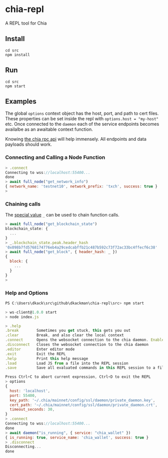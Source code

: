 # chia-repl

A REPL tool for Chia

## Install

```shell
cd src
npm install
```

## Run

```shell
cd src
npm start
```

## Examples

The global `options` context object has the host, port, and path to cert files. These properties can be set inside the repl with `options.host = "my-host"` etc.
Once connected to the `daemon` each of the service endpoints becomes availalbe as an awaitable context function.

Knowing [the chia rpc api](https://dkackman.github.io/chia-api/) will help immensely. All endpoints and data payloads should work.

### Connecting and Calling a Node Function

```javascript
> .connect
Connecting to wss://localhost:55400...
done
> await full_node("get_network_info")
{ network_name: 'testnet10', network_prefix: 'txch', success: true }
>
```

### Chaining calls

The [special value](https://nodejs.org/api/repl.html#assignment-of-the-_-underscore-variable) `_` can be used to chain function calls.

```javascript
> await full_node("get_blockchain_state")
blockchain_state: {
  ...
}
> _.blockchain_state.peak.header_hash
'0x098b7fd5768174776eb4a29cedcabffb21c487b592c73f72ac33bc4ffecf6c38'
> await full_node("get_block", { header_hash: _ })
{
  block: {
    ...
  }
}
>
```

### Help and Options

```javascript
PS C:\Users\dkack\src\github\dkackman\chia-repl\src> npm start

> ws-client@1.0.0 start
> node index.js

> .help
.break        Sometimes you get stuck, this gets you out
.clear        Break, and also clear the local context
.connect      Opens the websocket connection to the chia daemon. Enables these awaitable functions: crawler, daemon, farmer, full_node, harvester, wallet
.disconnect   Closes the websocket connection to the chia daemon
.editor       Enter editor mode
.exit         Exit the REPL
.help         Print this help message
.load         Load JS from a file into the REPL session
.save         Save all evaluated commands in this REPL session to a file

Press Ctrl+C to abort current expression, Ctrl+D to exit the REPL
> options
{
  host: 'localhost',
  port: 55400,
  key_path: '~/.chia/mainnet/config/ssl/daemon/private_daemon.key',
  cert_path: '~/.chia/mainnet/config/ssl/daemon/private_daemon.crt',
  timeout_seconds: 30,
}
> .connect
Connecting to wss://localhost:55400...
done
> await daemon("is_running", { service: "chia_wallet" })
{ is_running: true, service_name: 'chia_wallet', success: true }
> .disconnect
Disconnecting...
done
```
